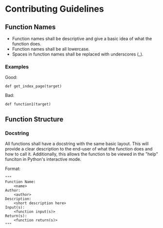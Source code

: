 # Contributing Guidelines

## Function Names

- Function names shall be descriptive and give a basic idea of what the function does.
- Function names shall be all lowercase.
- Spaces in function names shall be replaced with underscores (_).

### Examples

Good:
```
def get_index_page(target)
```

Bad:
```
def function1(target)
```

## Function Structure

### Docstring

All functions shall have a docstring with the same basic layout. This will provide a clear description to the end-user of what the function does and how to call it. Additionally, this allows the function to be viewed in the "help" funciton in Python's interactive mode.

Format:
```
"""
Function Name:
	<name>
Author:
	<author>
Description:
	<short description here>
Input(s):
	<function input(s)>
Return(s):
	<function return(s)>
"""
```
